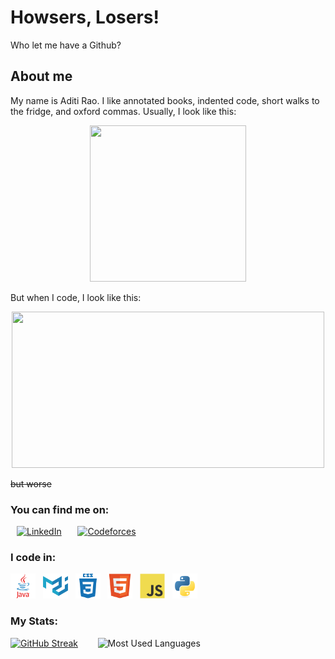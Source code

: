 # Howsers, Losers!
Who let me have a Github?

## About me 
My name is Aditi Rao. I like annotated books, indented code, short walks to the fridge, and oxford commas. Usually, I look like this:

<div id="header" align="center">
  <img src="https://media.tenor.com/v3Kzb5rlFdgAAAAj/mochi-cute.gif" height = "250" width="250"/>
</div>

But when I code, I look like this:

<div id="header" align="center">
  <img src="https://media.giphy.com/media/RbDKaczqWovIugyJmW/giphy.gif" height = "250" width="500"/>
</div>

~~but worse~~

 ### You can find me on:
 <div>
  <a href="https://www.linkedin.com/in/aditi-rao-8a4b1b250" style="display: inline-block; margin-left: 10px;">
    <img src="https://cdn.jsdelivr.net/gh/devicons/devicon/icons/linkedin/linkedin-original.svg" title="LinkedIn" alt="LinkedIn" width="40" height="40">  
  </a>  
  &nbsp;&nbsp;
  <t></t>
  <a href="https://codeforces.com/profile/unfortunatelygeek" style="display: inline-block; margin-left: 10px;">
    <img src="https://github.com/npanuhin/Artwork/blob/master/SVG/Codeforces/Codeforces.colored.svg" title="Codeforces" alt="Codeforces" width="40" height="40">
  </a>  
 </div>
 


### I code in:
<div>
  <img src="https://github.com/devicons/devicon/blob/master/icons/java/java-original-wordmark.svg" title="Java" alt="Java" width="40" height="40"/>&nbsp;&nbsp;
  <img src="https://github.com/devicons/devicon/blob/master/icons/materialui/materialui-original.svg" title="Material UI" alt="Material UI" width="40" height="40"/>&nbsp;&nbsp;
  <img src="https://github.com/devicons/devicon/blob/master/icons/css3/css3-plain-wordmark.svg"  title="CSS3" alt="CSS" width="40" height="40"/>&nbsp;&nbsp;
  <img src="https://github.com/devicons/devicon/blob/master/icons/html5/html5-original.svg" title="HTML5" alt="HTML" width="40" height="40"/>&nbsp;&nbsp;
  <img src="https://github.com/devicons/devicon/blob/master/icons/javascript/javascript-original.svg" title="JavaScript" alt="JavaScript" width="40" height="40"/>&nbsp;&nbsp;
  <img src="https://github.com/devicons/devicon/blob/master/icons/python/python-original.svg" title="Python" alt="Python" width="40" height="40"/>&nbsp;&nbsp;
</div>

### My Stats:

[![GitHub Streak](http://github-readme-streak-stats.herokuapp.com?user=I-ARao&theme=dark&background=000000)](https://git.io/streak-stats)
&nbsp;&nbsp;&nbsp;&nbsp;&nbsp;&nbsp;
![Most Used Languages](https://github-readme-stats.vercel.app/api/top-langs/?username=I-ARao&theme=dark&background=000000&include_all_commits=true&count_private=true)


